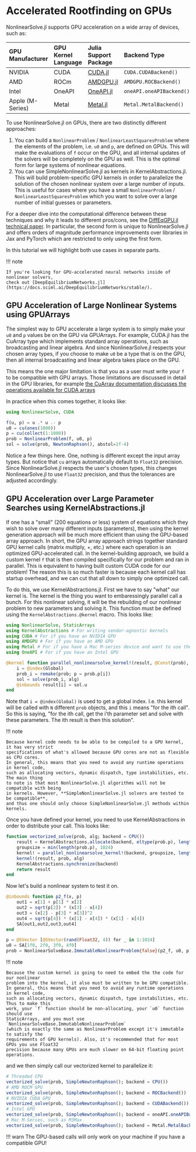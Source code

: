# Accelerated Rootfinding on GPUs

NonlinearSolve.jl supports GPU acceleration on a wide array of devices, such as:

| GPU Manufacturer | GPU Kernel Language | Julia Support Package                              | Backend Type             |
|:---------------- |:------------------- |:-------------------------------------------------- |:------------------------ |
| NVIDIA           | CUDA                | [CUDA.jl](https://github.com/JuliaGPU/CUDA.jl)     | `CUDA.CUDABackend()`     |
| AMD              | ROCm                | [AMDGPU.jl](https://github.com/JuliaGPU/AMDGPU.jl) | `AMDGPU.ROCBackend()`    |
| Intel            | OneAPI              | [OneAPI.jl](https://github.com/JuliaGPU/oneAPI.jl) | `oneAPI.oneAPIBackend()` |
| Apple (M-Series) | Metal               | [Metal.jl](https://github.com/JuliaGPU/Metal.jl)   | `Metal.MetalBackend()`   |

To use NonlinearSolve.jl on GPUs, there are two distinctly different approaches:

 1. You can build a `NonlinearProblem` / `NonlinearLeastSquaresProblem` where the elements
    of the problem, i.e. `u0` and `p`, are defined on GPUs. This will make the evaluations
    of `f` occur on the GPU, and all internal updates of the solvers will be completely
    on the GPU as well. This is the optimal form for large systems of nonlinear equations.
 2. You can use SimpleNonlinearSolve.jl as kernels in KernelAbstractions.jl. This will build
    problem-specific GPU kernels in order to parallelize the solution of the chosen nonlinear
    system over a large number of inputs. This is useful for cases where you have a small
    `NonlinearProblem` / `NonlinearLeastSquaresProblem` which you want to solve over a large
    number of initial guesses or parameters.

For a deeper dive into the computational difference between these techniques and why it
leads to different pros/cons, see the
[DiffEqGPU.jl technical paper](https://www.sciencedirect.com/science/article/abs/pii/S0045782523007156).
In particular, the second form is unique to NonlinearSolve.jl and offers orders of magnitude
performance improvements over libraries in Jax and PyTorch which are restricted to only
using the first form.

In this tutorial we will highlight both use cases in separate parts.

!!! note

    If you're looking for GPU-accelerated neural networks inside of nonlinear solvers,
    check out [DeepEquilibriumNetworks.jl](https://docs.sciml.ai/DeepEquilibriumNetworks/stable/).

## GPU Acceleration of Large Nonlinear Systems using GPUArrays

The simplest way to GPU accelerate a large system is to simply make your `u0` and `p` values
be on the GPU via GPUArrays. For example, CUDA.jl has the CuArray type which implements
standard array operations, such as broadcasting and linear algebra. And since
NonlinearSolve.jl respects your chosen array types, if you choose to make `u0` be a type
that is on the GPU, then all internal broadcasting and linear algebra takes place on the
GPU.

This means the one major limitation is that you as a user must write your `f` to be
compatible with GPU arrays. Those limitations are discussed in detail in the GPU libraries,
for example
[the CuArray documentation discusses the operations available for CUDA arrays](https://cuda.juliagpu.org/stable/usage/array/)

In practice when this comes together, it looks like:

```julia
using NonlinearSolve, CUDA

f(u, p) = u .* u .- p
u0 = cu(ones(1000))
p = cu(collect(1:1000))
prob = NonlinearProblem(f, u0, p)
sol = solve(prob, NewtonRaphson(), abstol=1f-4)
```

Notice a few things here. One, nothing is different except the input array types. But
notice that `cu` arrays automatically default to `Float32` precision. Since NonlinearSolve.jl
respects the user's chosen types, this changes NonlinearSolve.jl to use `Float32` precision,
and thus the tolerances are adjusted accordingly.

## GPU Acceleration over Large Parameter Searches using KernelAbstractions.jl

If one has a "small" (200 equations or less) system of equations which they wish to solve
over many different inputs (parameters), then using the kernel generation approach will be
much more efficient than using the GPU-based array approach. In short, the GPU array
approach strings together standard GPU kernel calls (matrix multiply, +, etc.) where each
operation is an optimized GPU-accelerated call. In the kernel-building approach, we build
a custom kernel `f` that is then compiled specifically for our problem and ran in parallel.
This is equivalent to having built custom CUDA code for our problem! The reason this is
so much faster is because each kernel call has startup overhead, and we can cut that all
down to simply one optimized call.

To do this, we use KernelAbstractions.jl. First we have to say "what" our kernel is. The
kernel is the thing you want to embaressingly parallel call a bunch. For this nonlinear
solving, it will be the rebuilding of our nonlinear problem to new parameters and solving
it. This function must be defined using the `KernelAbstractions.@kernel` macro. This looks
like:

```julia
using NonlinearSolve, StaticArrays
using KernelAbstractions # For writing vendor-agnostic kernels
using CUDA # For if you have an NVIDIA GPU
using AMDGPU # For if you have an AMD GPU
using Metal # For if you have a Mac M-series device and want to use the built-in GPU
using OneAPI # For if you have an Intel GPU

@kernel function parallel_nonlinearsolve_kernel!(result, @Const(prob), @Const(alg))
    i = @index(Global)
    prob_i = remake(prob; p = prob.p[i])
    sol = solve(prob_i, alg)
    @inbounds result[i] = sol.u
end
```

Note that `i = @index(Global)` is used to get a global index. I.e. this kernel will be
called with `N` different `prob` objects, and this `i` means "for the ith call". So this
is saying, "for the ith call, get the i'th parameter set and solve with these parameters.
The ith result is then this solution".

!!! note

    Because kernel code needs to be able to be compiled to a GPU kernel, it has very strict
    specifications of what's allowed because GPU cores are not as flexible as CPU cores.
    In general, this means that you need to avoid any runtime operations in kernel code,
    such as allocating vectors, dynamic dispatch, type instabilities, etc. The main thing
    to note is that most NonlinearSolve.jl algorithms will not be compatible with being
    in kernels. However, **SimpleNonlinearSolve.jl solvers are tested to be compatible**,
    and thus one should only choose SimpleNonlinearSolve.jl methods within kernels.

Once you have defined your kernel, you need to use KernelAbstractions in order to distribute
your call. This looks like:

```julia
function vectorized_solve(prob, alg; backend = CPU())
    result = KernelAbstractions.allocate(backend, eltype(prob.p), length(prob.p))
    groupsize = min(length(prob.p), 1024)
    kernel! = parallel_nonlinearsolve_kernel!(backend, groupsize, length(prob.p))
    kernel!(result, prob, alg)
    KernelAbstractions.synchronize(backend)
    return result
end
```

Now let's build a nonlinear system to test it on.

```julia
@inbounds function p2_f(x, p)
    out1 = x[1] + p[1] * x[2]
    out2 = sqrt(p[2]) * (x[3] - x[4])
    out3 = (x[2] - p[3] * x[3])^2
    out4 = sqrt(p[4]) * (x[1] - x[4]) * (x[1] - x[4])
    SA[out1,out2,out3,out4]
end

p = @SVector [@SVector(rand(Float32, 4)) for _ in 1:1024]
u0 = SA[1f0, 2f0, 3f0, 4f0]
prob = NonlinearSolveBase.ImmutableNonlinearProblem{false}(p2_f, u0, p)
```

!!! note

    Because the custom kernel is going to need to embed the the code for our nonlinear
    problem into the kernel, it also must be written to be GPU compatible.
    In general, this means that you need to avoid any runtime operations in kernel code,
    such as allocating vectors, dynamic dispatch, type instabilities, etc. Thus to make this
    work, your `f` function should be non-allocating, your `u0` function should use
    StaticArrays, and you must use `NonlinearSolveBase.ImmutableNonlinearProblem`
    (which is exactly the same as NonlinearProblem except it's immutable to satisfy the
    requirements of GPU kernels). Also, it's recommended that for most GPUs you use Float32
    precision because many GPUs are much slower on 64-bit floating point operations.

and we then simply call our vectorized kernel to parallelize it:

```julia
# Threaded CPU
vectorized_solve(prob, SimpleNewtonRaphson(); backend = CPU())
# AMD ROCM GPU
vectorized_solve(prob, SimpleNewtonRaphson(); backend = ROCBackend())
# NVIDIA CUDA GPU
vectorized_solve(prob, SimpleNewtonRaphson(); backend = CUDABackend())
# Intel GPU
vectorized_solve(prob, SimpleNewtonRaphson(); backend = oneAPI.oneAPIBackend())
# Mac M-Series, such as M3Max
vectorized_solve(prob, SimpleNewtonRaphson(); backend = Metal.MetalBackend())
```

!!! warn
    The GPU-based calls will only work on your machine if you have a compatible GPU!

